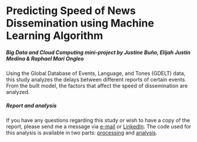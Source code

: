 # Predicting Speed of News Dissemination using Machine Learning Algorithm
##### Big Data and Cloud Computing mini-project by Justine Bu&ntilde;o, Elijah Justin Medina & Raphael Mari Ongleo

Using the Global Database of Events, Language, and Tones (GDELT) data, this study analyzes the delays between different reports of certain events. From the built model, the factors that affect the speed of dissemination are analyzed.

##### Report and analysis

If you have any questions regarding this study or wish to have a copy of the report, please send me a message via <a href="mailto:elijahjustinmedina@gmail.com">e-mail</a> or <a href="https://www.linkedin.com/in/elijah-justin-medina/">LinkedIn</a>. The code used for this analysis is available in two parts: <a href="https://github.com/ejmmedina/news-dissemination-analysis/blob/master/1-news-dissemination-processing-bdcc.md">processing</a> and <a href="https://github.com/ejmmedina/news-dissemination-analysis/blob/master/2-news-dissemination-analysis-bdcc.md">analysis</a>.
